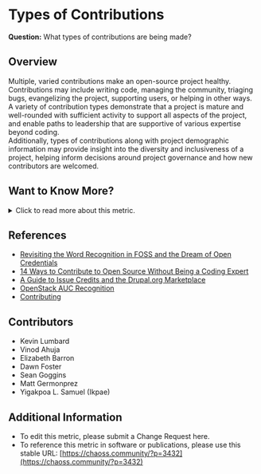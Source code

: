 # **Types of Contributions**

**Question:** What types of contributions are being made?

## **Overview**
Multiple, varied contributions make an open-source project healthy. Contributions may include writing code, managing the community, triaging bugs, evangelizing the project, supporting users, or helping in other ways.  
A variety of contribution types demonstrate that a project is mature and well-rounded with sufficient activity to support all aspects of the project, and enable paths to leadership that are supportive of various expertise beyond coding.  
Additionally, types of contributions along with project demographic information may provide insight into the diversity and inclusiveness of a project, helping inform decisions around project governance and how new contributors are welcomed.

## **Want to Know More?**

<span markdown="1"><details>
<summary>Click to read more about this metric.</summary>

### **Data Collection Strategies**
- **Interviews or Surveys:** Ask community members to recognize others for their contributions to identify contribution types that may have been overlooked. Example questions:
   - *Who in the project would you like to recognize for their contributions? What did they contribute?*
- **Observations:** Identify and recognize leaders in different parts of the project.
   - *What leaders are listed on the project website or in a repository?*
- **Non-code Contributions Tracking:** Use a dedicated system, e.g., an issue tracker, to log non-code contributions.
   - For example, communication channel activity like mailing list discussions can be a proxy for QA contributions.
- **Trace Data Collection:** Measure contributions through collaboration tool logs (e.g., repository commits, wiki edits, or email archives).
- **Automated Classification:** Train an AI bot to detect and classify contributions (e.g., distinguishing help requests from support provided).

### **Filters**
- Contribution types might include:
  - Writing Code
  - Reviewing Code
  - Bug Triaging
  - Quality Assurance and Testing
  - Security-Related Activities
  - Localization and Translation
  - Event Organization
  - Documentation Authorship
  - Community Building and Management
  - Social Media Management
  - Marketing and Campaign Advocacy

### **Visualizations**
- Graphical representations of contributions by type (commits, reviews, events organized, etc.) using tools like GitLab Insights or CHAOSS Augur.  
*Figure 1: Contribution types by category (Source, Year)*

</details></span>

## **References**
- [Revisiting the Word Recognition in FOSS and the Dream of Open Credentials](https://medium.com/@sunnydeveloper/revisiting-the-word-recognition-in-foss-and-the-dream-of-open-credentials-d15385d49447)
- [14 Ways to Contribute to Open Source Without Being a Coding Expert](https://smartbear.com/blog/test-and-monitor/14-ways-to-contribute-to-open-source-without-being/)
- [A Guide to Issue Credits and the Drupal.org Marketplace](https://www.drupal.org/drupalorg/blog/a-guide-to-issue-credits-and-the-drupal.org-marketplace)
- [OpenStack AUC Recognition](https://wiki.openstack.org/wiki/AUCRecognition)
- [Contributing](https://24pullrequests.com/contributing)

## **Contributors**
- Kevin Lumbard
- Vinod Ahuja
- Elizabeth Barron
- Dawn Foster
- Sean Goggins
- Matt Germonprez
- Yigakpoa L. Samuel (Ikpae)

## **Additional Information**
- To edit this metric, please submit a Change Request here.
- To reference this metric in software or publications, please use this stable URL: [https://chaoss.community/?p=3432](https://chaoss.community/?p=3432)

